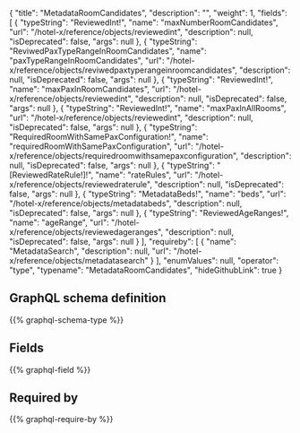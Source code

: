 {
  "title": "MetadataRoomCandidates",
  "description": "",
  "weight": 1,
  "fields": [
    {
      "typeString": "ReviewedInt!",
      "name": "maxNumberRoomCandidates",
      "url": "/hotel-x/reference/objects/reviewedint",
      "description": null,
      "isDeprecated": false,
      "args": null
    },
    {
      "typeString": "ReviwedPaxTypeRangeInRoomCandidates",
      "name": "paxTypeRangeInRoomCandidates",
      "url": "/hotel-x/reference/objects/reviwedpaxtyperangeinroomcandidates",
      "description": null,
      "isDeprecated": false,
      "args": null
    },
    {
      "typeString": "ReviewedInt!",
      "name": "maxPaxInRoomCandidates",
      "url": "/hotel-x/reference/objects/reviewedint",
      "description": null,
      "isDeprecated": false,
      "args": null
    },
    {
      "typeString": "ReviewedInt!",
      "name": "maxPaxInAllRooms",
      "url": "/hotel-x/reference/objects/reviewedint",
      "description": null,
      "isDeprecated": false,
      "args": null
    },
    {
      "typeString": "RequiredRoomWithSamePaxConfiguration!",
      "name": "requiredRoomWithSamePaxConfiguration",
      "url": "/hotel-x/reference/objects/requiredroomwithsamepaxconfiguration",
      "description": null,
      "isDeprecated": false,
      "args": null
    },
    {
      "typeString": "[ReviewedRateRule!]!",
      "name": "rateRules",
      "url": "/hotel-x/reference/objects/reviewedraterule",
      "description": null,
      "isDeprecated": false,
      "args": null
    },
    {
      "typeString": "MetadataBeds!",
      "name": "beds",
      "url": "/hotel-x/reference/objects/metadatabeds",
      "description": null,
      "isDeprecated": false,
      "args": null
    },
    {
      "typeString": "ReviewedAgeRanges!",
      "name": "ageRange",
      "url": "/hotel-x/reference/objects/reviewedageranges",
      "description": null,
      "isDeprecated": false,
      "args": null
    }
  ],
  "requireby": [
    {
      "name": "MetadataSearch",
      "description": null,
      "url": "/hotel-x/reference/objects/metadatasearch"
    }
  ],
  "enumValues": null,
  "operator": "type",
  "typename": "MetadataRoomCandidates",
  "hideGithubLink": true
}
## GraphQL schema definition

{{% graphql-schema-type %}}

## Fields

{{% graphql-field %}}

## Required by

{{% graphql-require-by %}}
